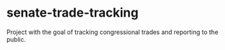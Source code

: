 # senate-trade-tracking
Project with the goal of tracking congressional trades and reporting to the public. 

